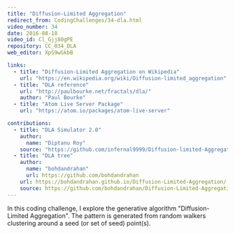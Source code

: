 ```yaml
---
title: "Diffusion-Limited Aggregation"
redirect_from: CodingChallenges/34-dla.html
video_number: 34
date: 2016-08-18
video_id: Cl_Gjj80gPE
repository: CC_034_DLA
web_editor: XpS9wGkbB

links:
  - title: "Diffusion-Limited Aggregation on Wikipedia"
    url: "https://en.wikipedia.org/wiki/Diffusion-limited_aggregation"
  - title: "DLA reference"
    url: "http://paulbourke.net/fractals/dla/"
    author: "Paul Bourke"
  - title: "Atom Live Server Package"
    url: "https://atom.io/packages/atom-live-server"

contributions:
  - title: "DLA Simulator 2.0"
    author:
      name: "Diptanu Roy"
    source: "https://github.com/infernal9999/Diffusion-limited-Aggregation"
  - title: "DLA tree"
    author:
      name: "bohdandrahan"
      url: https://github.com/bohdandrahan
    url: https://bohdandrahan.github.io/Diffusion-Limited-Aggregation/
    source: https://github.com/bohdandrahan/Diffusion-Limited-Aggregation
---
```

In this coding challenge, I explore the generative algorithm "Diffusion-Limited Aggregation". The pattern is generated from random walkers clustering around a seed (or set of seed) point(s).
